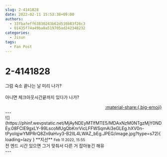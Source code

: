 ```yaml
---
slug: 2-4141828
date: 2022-02-11 15:53:38+09:00
authors:
  - 33fbafeff63830243b62d510b83f26c3
  - 01435f74a49ba8a519705ad242348232
categories:
  - Jisun
tags:
  - Fan Post
---
```


# 2-4141828

<div class="post-container" markdown="1">
<div class="content-container md-sidebar__scrollwrap" markdown="1">

그럼 숙소 끝나는 날 미리 나가?<br><br>아니면 체크아웃시간끝까지 있다가 나가?

</div>
</div>

<div style="text-align: right;" markdown="1">
<a href="https://weverse.io/fromis9/fanpost/2-4141828" style="text-align: right;">:material-share:{.big-emoji}</a>
</div>
---

<div class="comments-container md-sidebar__scrollwrap" markdown="1">
<div class="comment" markdown="1">
<div class='id-container' markdown="1">
![](https://phinf.wevpstatic.net/MjAyNDEyMTlfMTE5/MDAxNzM0NTgzMjY0NDEy.08FClE9gxLY-99LscoMUgQbKnrVicLFFWSqmAi3eGLEg.hXV0n-tPyoIqjwYMPRrQ8Zn9aHvy3-B2llL4LWAZ_bEg.JPEG/image.jpg?type=s72){ loading=lazy }
**<span class="artist">지선</span>** <small>Feb 11 2022, 15:55</small><br>
</div>
<div class='comment-body' markdown="1">
전 엔드 시간 있으면 그거 맞춰서 다른 거 잡아놓긴 해유
</div>
</div>
</div>
---
